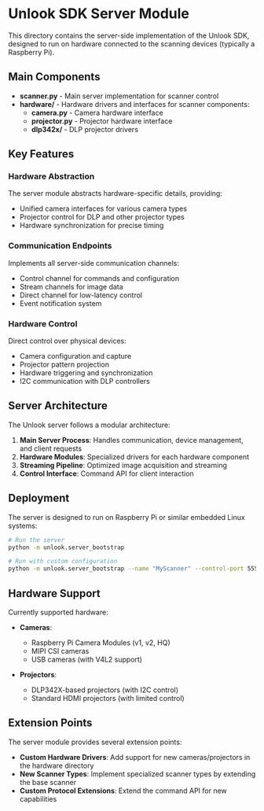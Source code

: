 # Unlook SDK Server Module

This directory contains the server-side implementation of the Unlook SDK, designed to run on hardware connected to the scanning devices (typically a Raspberry Pi).

## Main Components

- **scanner.py** - Main server implementation for scanner control
- **hardware/** - Hardware drivers and interfaces for scanner components:
  - **camera.py** - Camera hardware interface
  - **projector.py** - Projector hardware interface
  - **dlp342x/** - DLP projector drivers

## Key Features

### Hardware Abstraction

The server module abstracts hardware-specific details, providing:

- Unified camera interfaces for various camera types
- Projector control for DLP and other projector types
- Hardware synchronization for precise timing

### Communication Endpoints

Implements all server-side communication channels:

- Control channel for commands and configuration
- Stream channels for image data
- Direct channel for low-latency control
- Event notification system

### Hardware Control

Direct control over physical devices:

- Camera configuration and capture
- Projector pattern projection
- Hardware triggering and synchronization
- I2C communication with DLP controllers

## Server Architecture

The Unlook server follows a modular architecture:

1. **Main Server Process**: Handles communication, device management, and client requests
2. **Hardware Modules**: Specialized drivers for each hardware component
3. **Streaming Pipeline**: Optimized image acquisition and streaming
4. **Control Interface**: Command API for client interaction

## Deployment

The server is designed to run on Raspberry Pi or similar embedded Linux systems:

```bash
# Run the server
python -m unlook.server_bootstrap

# Run with custom configuration
python -m unlook.server_bootstrap --name "MyScanner" --control-port 5555
```

## Hardware Support

Currently supported hardware:

- **Cameras**:
  - Raspberry Pi Camera Modules (v1, v2, HQ)
  - MIPI CSI cameras
  - USB cameras (with V4L2 support)

- **Projectors**:
  - DLP342X-based projectors (with I2C control)
  - Standard HDMI projectors (with limited control)

## Extension Points

The server module provides several extension points:

- **Custom Hardware Drivers**: Add support for new cameras/projectors in the hardware directory
- **New Scanner Types**: Implement specialized scanner types by extending the base scanner
- **Custom Protocol Extensions**: Extend the command API for new capabilities